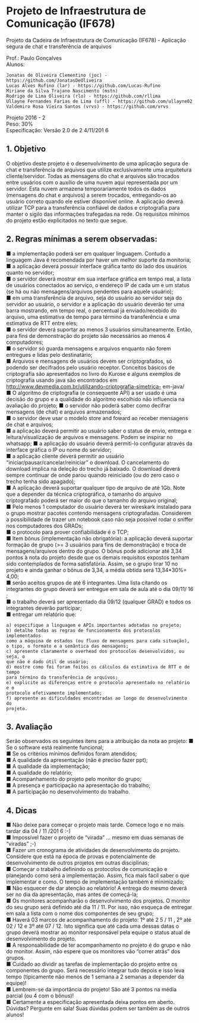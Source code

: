 # Projeto de Infraestrutura de Comunicação (IF678)

Projeto da Cadeira de Infraestrutura de Comunicação (IF678) - Aplicação segura de chat e transferência de arquivos

Prof.: Paulo Gonçalves <br />
Alunos:
```
Jonatas de Oliveira Clementino (joc) - https://github.com/JonatasDeOliveira 
Lucas Alves Rufino (lar) - https://github.com/Lucas-Rufino 
Miriane da Silva Trajano Nascimento (mstn)  
Rodrigo de Lima Oliveira (rlo) - https://github.com/rllima  
Ullayne Fernandes Farias de Lima (uffl) - https://github.com/ullayne02  
Valdemiro Rosa Vieira Santos (vrvs) - https://github.com/vrvs  
```
Projeto 2016 - 2 <br />
Peso: 30% <br />
Especificação: Versão 2.0 de 2 4/11/201 6 <br />

## 1. Objetivo

O objetivo deste projeto é o
desenvolvimento de uma aplicação segura
de chat e transferência de arquivos que
utilize exclusivamente uma arquitetura
cliente/servidor. Todas as mensagens do
chat e arquivos são trocados entre usuários
com o auxílio de uma nuvem aqui
representada por um servidor. Esta nuvem
armazena temporariamente todos os dados
(mensagens do chat e arquivos) a serem
trocados, entregando-os ao usuário correto
quando ele estiver disponível online. A
aplicação deverá utilizar TCP para a
transferência confiável de dados e
criptografia para manter o sigilo das
informações trafegadas na rede. Os
requisitos mínimos do projeto estão explicitados no texto que segue.


## 2. Regras mínimas a serem observadas:

■ a implementação poderá ser em qualquer linguagem. Contudo a linguagem
Java é recomendada por haver um melhor suporte da monitoria; <br />
■ a aplicação deverá possuir interface gráfica tanto do lado dos usuários quanto no
servidor; <br />
■ o servidor deverá mostrar em sua interface gráfica em tempo real, a lista de
usuários conectados ao serviço, o endereço IP de cada um e um status (se há ou
não mensagens/arquivos pendentes para aquele usuário); <br />
■ em uma transferência de arquivo, seja do usuário ao servidor seja do servidor ao
usuário, o servidor e a aplicação do usuário deverão ter uma barra mostrando, em
tempo real, o percentual já enviado/recebido do arquivo, uma estimativa de tempo
para término da transferência e uma estimativa de RTT entre eles; <br />
■ o servidor deverá suportar ao menos 3 usuários simultaneamente. Então, para fins
de demonstração do projeto são necessários ao menos 4 computadores; <br />
■ o servidor só guarda mensagens e arquivos enquanto não forem entregues e lidas
pelo destinatário; <br />
■ Arquivos e mensagens de usuários devem ser criptografados, só podendo ser
decifrados pelo usuário receptor. Conceitos básicos de criptografia são
apresentados no livro do Kurose e alguns exemplos de criptografia usando java
são encontrados em http://www.devmedia.com.br/utilizando-criptografia-simetrica-
em-java/ <br />
■ O algoritmo de criptografia (e consequente API) a ser usado é uma decisão do
grupo e a qualidade do algoritmo escolhido não influencia na avaliação do projeto;
■ o servidor não poderá saber como decifrar mensagens (de chat) e arquivos
armazenados; <br />
■ o servidor deve usar o modelo store and foward ao receber mensagens de chat e
arquivos; <br />
■ a aplicação deverá permitir ao usuário saber o status de envio, entrega e
leitura/visualização de arquivos e mensagens. Podem se inspirar no whatsapp;
■ a aplicação do usuário deverá permiti-lo configurar através da interface gráfica o IP
ou nome do servidor; <br />
■ a aplicação cliente deverá permitir ao usuário “iniciar/pausar/cancelar/reiniciar”
o download. O cancelamento do download implica na deleção do trecho já
baixado. O download deverá sempre continuar de onde parou quando reiniciado
(ou do zero caso o trecho tenha sido apagado); <br />
■ A aplicação deverá suportar qualquer tipo de arquivo de até 1Gb. Note que a
depender da técnica criptográfica, o tamanho do arquivo criptografado poderá ser
maior do que o tamanho do arquivo original; <br />
■ Pelo menos 1 computador do usuário deverá ter wireskark instalado para o grupo
mostrar pacotes contendo mensagens criptografadas. Considerem a possibilidade
de trazer um notebook caso não seja possível rodar o sniffer nos computadores
dos GRADs; <br />
■ o protocolo para prover confiabilidade é o TCP; <br />
■ Item bônus (implementação não obrigatória): a aplicação deverá suportar
formação de grupo (>= 3 usuários para fins de demonstração) e troca de
mensagens/arquivos dentro do grupo. O bônus pode adicionar até 3,34 pontos à
nota do projeto desde que os demais requisitos expostos tenham sido
contemplados de forma satisfatória. Assim, se o grupo tirar 10 no projeto e ainda
ganhar o bônus de 3,34, a média obtida será 13,34*30%= 4,00; <br />
■ serão aceitos grupos de até 6 integrantes. Uma lista citando os integrantes do
grupo deverá ser entregue em sala de aula até o dia 09/11/ 16 ; <br />
■ o trabalho deverá ser apresentado dia 09/12 (qualquer GRAD) e todos os
integrantes deverão participar; <br />
■ entregar um relatório que:
```
a) especifique a linguagem e APIs importantes adotadas no projeto;
b) detalhe todas as regras de funcionamento dos protocolos implementados
como a máquina de estados (ou fluxo de mensagens para cada situação),
o tipo, o formato e a semântica das mensagens;
c) apresente claramente o overhead dos protocolos desenvolvidos, ou seja, o
que não é dado útil de usuário;
d) mostre como foi foram feitos os cálculos da estimativa de RTT e de tempo
para término da transferência de arquivos;
e) explicite as diferenças entre o protocolo apresentado no relatório e o
protocolo efetivamente implementado;
f) apresente as dificuldades encontradas ao longo do desenvolvimento do
projeto.
```
## 3. Avaliação

Serão observados os seguintes itens para a atribuição da nota ao projeto:
■ Se o software está realmente funcional; <br />
■ Se os critérios mínimos definidos foram atendidos; <br />
■ A qualidade da apresentação (não é preciso fazer ppt); <br />
■ A qualidade da implementação; <br />
■ A qualidade do relatório; <br />
■ Acompanhamento do projeto pelo monitor do grupo; <br />
■ A presença e participação na apresentação do trabalho; <br />
■ A participação no desenvolvimento do trabalho. <br />

## 4. Dicas

■ Não deixe para começar o projeto mais tarde. Comece logo e no mais tardar dia
04 / 11 /201 6 :-) <br />
■ Impossível fazer o projeto de “virada” ... mesmo em duas semanas de “viradas” ;-) <br />
■ Fazer um cronograma de atividades de desenvolvimento do projeto. Considere
que está na época de provas e potencialmente de desenvolvimento de outros
projetos em outras disciplinas; <br />
■ Começar o trabalho definindo os protocolos de comunicação e planejando como
será a implementação. Assim, fica mais fácil saber o que implementar e como. O
tempo de implementação também é minimizado; <br />
■ Não esquecer de dar atenção ao relatório! A entrega do mesmo deverá ser no dia
da apresentação, mas antes de começá-la; <br />
■ Os monitores acompanharão o desenvolvimento dos projetos. O monitor do seu
grupo será definido até dia 11 / 11. Por isso, não esqueça de entregar em sala a
lista com o nome dos componentes de seu grupo; <br />
■ Haverá 03 marcos de acompanhamento do projeto: 1º até 2 5 / 11 , 2º até 02 / 12 e 3º
até 07 / 12. Isto significa que até cada uma dessas datas o grupo deverá mostrar ao
monitor responsável pela equipe o status atual de desenvolvimento do projeto. <br />
■ A responsabilidade de ter acompanhamento no projeto é do grupo e não do
monitor. Assim, não espere que os monitores vão “correr atrás” dos grupos. <br />
■ Cuidado ao dividir as tarefas de implementação do projeto entre os componentes
do grupo. Será necessário integrar tudo depois e isso leva tempo (tipicamente não
menos de 1 semana a 2 semanas a depender da equipe)! <br />
■ Lembrem-se da importância do projeto! São até 3 pontos na média parcial (ou 4
com o bônus)! <br />
■ Certamente a especificação apresentada deixa pontos em aberto. Dúvidas?
Pergunte em sala! Suas dúvidas podem ser também as de outros alunos! <br />


